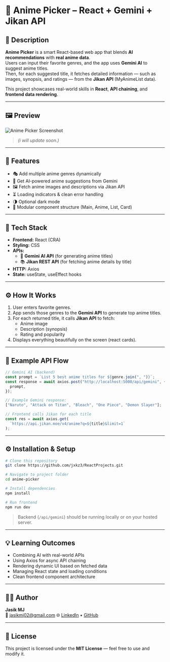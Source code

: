 # 🧩 Anime Picker – React + Gemini + Jikan API

## 🎯 Description

**Anime Picker** is a smart React-based web app that blends **AI recommendations** with **real anime data**.  
Users can input their favorite genres, and the app uses **Gemini AI** to suggest anime titles.  
Then, for each suggested title, it fetches detailed information — such as images, synopsis, and ratings — from the **Jikan API** (MyAnimeList data).

This project showcases real-world skills in **React**, **API chaining**, and **frontend data rendering**.

---

## 🖼️ Preview

![Anime Picker Screenshot](./preview.png)

> _(i will update soon.)_

---

## 🚀 Features

- 🎭 Add multiple anime genres dynamically
- 🤖 Get AI-powered anime suggestions from Gemini
- 🖼️ Fetch anime images and descriptions via Jikan API
- ⏳ Loading indicators & clean error handling
- 🌗 Optional dark mode
- 🧱 Modular component structure (Main, Anime, List, Card)

---

## 🧠 Tech Stack

- **Frontend:** React (CRA)
- **Styling:** CSS
- **APIs:**
  - 🧩 **Gemini AI API** (for generating anime titles)
  - 📚 **Jikan REST API** (for fetching anime details by title)
- **HTTP:** Axios
- **State:** useState, useEffect hooks

---

## ⚙️ How It Works

1. User enters favorite genres.
2. App sends those genres to the **Gemini API** to generate top anime titles.
3. For each returned title, it calls **Jikan API** to fetch:
   - Anime image
   - Description (synopsis)
   - Rating and popularity
4. Displays everything beautifully on the screen (react cards).

---

## 🔗 Example API Flow

```js
// Gemini AI (backend)
const prompt = `List 5 best anime titles for ${genre.join(", ")}`;
const response = await axios.post("http://localhost:5000/api/gemini", {
  prompt,
});

// Example Gemini response:
["Naruto", "Attack on Titan", "Bleach", "One Piece", "Demon Slayer"];

// Frontend calls Jikan for each title
const res = await axios.get(
  `https://api.jikan.moe/v4/anime?q=${title}&limit=1`
);
```

---

## ⚙️ Installation & Setup

```bash
# Clone this repository
git clone https://github.com/jxkz3/ReactProjects.git

# Navigate to project folder
cd anime-picker

# Install dependencies
npm install

# Run frontend
npm run dev
```

> Backend (`/api/gemini`) should be running locally or on your hosted server.

---

## 💡 Learning Outcomes

- Combining AI with real-world APIs
- Using Axios for async API chaining
- Rendering dynamic UI based on fetched data
- Managing React state and loading conditions
- Clean frontend component architecture

---

## 👨‍💻 Author

**Jasik MJ**  
📧 jasikmj02@gmail.com
🌐 [LinkedIn](https://linkedin.com/in/jxkz) • [GitHub](https://github.com/jxkz)

---

## 📝 License

This project is licensed under the **MIT License** — feel free to use and modify it.
